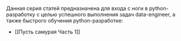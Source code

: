 Данная серия статей предназначена для входа с ноги в python-разработку с целью успешного выполнения задач data-engineer, а также быстрого обучения python-разработке:

* [[Пусть самурая Часть 1]]